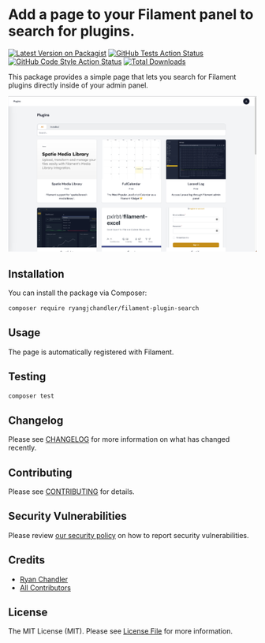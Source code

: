 # Add a page to your Filament panel to search for plugins.

[![Latest Version on Packagist](https://img.shields.io/packagist/v/ryangjchandler/filament-plugin-search.svg?style=flat-square)](https://packagist.org/packages/ryangjchandler/filament-plugin-search)
[![GitHub Tests Action Status](https://img.shields.io/github/workflow/status/ryangjchandler/filament-plugin-search/run-tests?label=tests)](https://github.com/ryangjchandler/filament-plugin-search/actions?query=workflow%3Arun-tests+branch%3Amain)
[![GitHub Code Style Action Status](https://img.shields.io/github/workflow/status/ryangjchandler/filament-plugin-search/Check%20&%20fix%20styling?label=code%20style)](https://github.com/ryangjchandler/filament-plugin-search/actions?query=workflow%3A"Check+%26+fix+styling"+branch%3Amain)
[![Total Downloads](https://img.shields.io/packagist/dt/ryangjchandler/filament-plugin-search.svg?style=flat-square)](https://packagist.org/packages/ryangjchandler/filament-plugin-search)

This package provides a simple page that lets you search for Filament plugins directly inside of your admin panel.

![](./art/screenshot.png)

## Installation

You can install the package via Composer:

```bash
composer require ryangjchandler/filament-plugin-search
```

## Usage

The page is automatically registered with Filament.

## Testing

```bash
composer test
```

## Changelog

Please see [CHANGELOG](CHANGELOG.md) for more information on what has changed recently.

## Contributing

Please see [CONTRIBUTING](.github/CONTRIBUTING.md) for details.

## Security Vulnerabilities

Please review [our security policy](../../security/policy) on how to report security vulnerabilities.

## Credits

- [Ryan Chandler](https://github.com/ryangjchandler)
- [All Contributors](../../contributors)

## License

The MIT License (MIT). Please see [License File](LICENSE.md) for more information.
